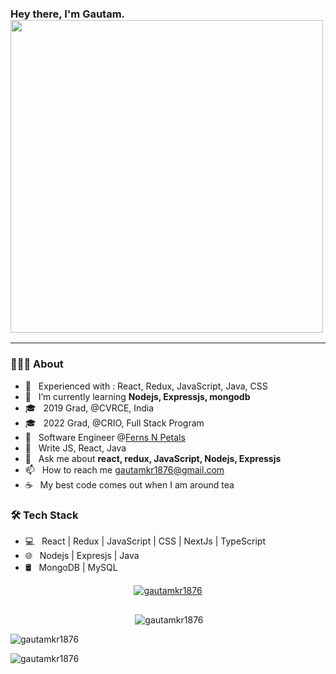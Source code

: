 ### Hey there, I'm Gautam. <img src="https://rishavanand.github.io/static/images/greetings.gif" width="500" >
<hr>
<h3> 👨🏻‍💻 About </h3>

- 🔭 &nbsp; Experienced with : React, Redux, JavaScript, Java, CSS
- 🌱 &nbsp; I’m currently learning **Nodejs, Expressjs, mongodb**
- 🎓 &nbsp; 2019 Grad, @CVRCE, India
- 🎓 &nbsp; 2022 Grad, @CRIO, Full Stack Program
- 💼 &nbsp; Software Engineer @[Ferns N Petals](https://fnp.com)
- 🌱 &nbsp; Write JS, React, Java
- 💬  &nbsp; Ask me about **react, redux, JavaScript, Nodejs, Expressjs**
- 📫  &nbsp; How to reach me gautamkr1876@gmail.com
- ☕ &nbsp; My best code comes out when I am around tea

<h3>🛠 Tech Stack</h3>

- 💻 &nbsp; React | Redux | JavaScript | CSS | NextJs | TypeScript
- 🌐 &nbsp; Nodejs | Expresjs | Java
- 🛢 &nbsp; MongoDB | MySQL

<p align="center"> <a href="https://github.com/ryo-ma/github-profile-trophy"><img src="https://github-profile-trophy.vercel.app/?username=gautamkr1876" alt="gautamkr1876" /></a> </p>

<p align="center"> <a href="https://twitter.com/" target="blank"><img src="https://img.shields.io/twitter/follow/?logo=twitter&style=for-the-badge" alt="" /></a> </p>

<p align="center">&nbsp;<img align="center" src="https://github-readme-stats.vercel.app/api?username=gautamkr1876&show_icons=true&locale=en" alt="gautamkr1876" /></p>
<p><img align="left" src="https://github-readme-streak-stats.herokuapp.com/?user=gautamkr1876&" alt="gautamkr1876" /></p><br/>
<p><img align="center" src="https://github-readme-stats.vercel.app/api/top-langs?username=gautamkr1876&show_icons=true&locale=en&layout=compact" alt="gautamkr1876" /></p>
